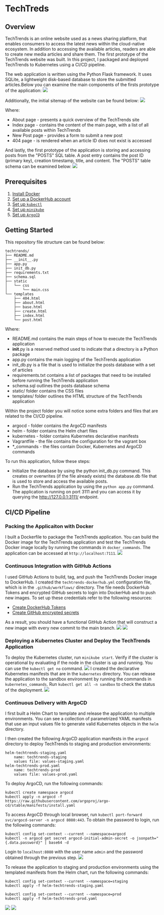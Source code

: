 # TechTreds

## Overview
TechTrends is an online website used as a news sharing platform, that enables consumers to access the latest news within the cloud-native ecosystem. In addition to accessing the available articles, readers are able to create new media articles and share them. The first prototype of the TechTrends website was built. In this project, I packaged and deployed TechTrends to Kubernetes using a CI/CD pipeline.

The web application is written using the Python Flask framework. It uses SQLite, a lightweight disk-based database to store the submitted articles.Below you can examine the main components of the firsts prototype of the application:
![](screenshots/webapp_components.png)

Additionally, the initial sitemap of the website can be found below:
![](screenshots/techtrends_sitemap.png)

Where:

- About page - presents a quick overview of the TechTrends site
- Index page - contains the content of the main page, with a list of all available posts within TechTrends
- New Post page - provides a form to submit a new post
- 404 page - is rendered when an article ID does not exist is accessed

And lastly, the first prototype of the application is storing and accessing posts from the "POSTS" SQL table. A post entry contains the post ID (primary key), creation timestamp, title, and content. The "POSTS" table schema can be examined below:
![](screenshots/posts_table_schema.png)

## Prerequisites
1. [Install Docker](https://docs.docker.com/get-docker/)
2. [Set up a DockerHub account](https://hub.docker.com/)
3. [Set up `kubectl`](https://rancher.com/docs/rancher/v2.x/en/cluster-admin/cluster-access/kubectl/)
4. [Set up `minikube`](https://minikube.sigs.k8s.io/docs/start/)
5. [Set up `ArgoCD`](https://argoproj.github.io/argo-cd/getting_started/#1-install-argo-cd)

## Getting Started
This repository file structure can be found below:
```
techtrends/
├── README.md
├── __init__.py
├── app.py
├── init_db.py
├── requirements.txt
├── schema.sql
├── static
│   └── css
│       └── main.css
└── templates
    ├── 404.html
    ├── about.html
    ├── base.html
    ├── create.html
    ├── index.html
    └── post.html
```
Where:

- README.md contains the main steps of how to execute the TechTrends application
- __init__.py is a reserved method used to indicate that a directory is a Python package
- app.py contains the main logging of the TechTrends application
- init_db.py is a file that is used to initialize the posts database with a set of articles
- requirements.txt contains a list of packages that need to be installed before running the TechTrends application
- schema.sql outlines the posts database schema
- static/ folder contains the CSS files
- templates/ folder outlines the HTML structure of the TechTrends application

Within the project folder you will notice some extra folders and files that are related to the CI/CD pipeline.

- argocd - folder contains the ArgoCD manifests
- helm - folder contains the Helm chart files
- kubernetes - folder contains Kubernetes declarative manifests
- Vagrantfile - the file contains the configuration for the vagrant box
- *_commands - the files contain Docker, Kubernetes and ArgoCD commands 

To run this application, follow these steps:

- Initialize the database by using the python init_db.py command. This creates or overwrites (if the file already exists) the database.db file that is used to store and access the available posts.
- Run the TechTrends application by using the `python app.py` command. The application is running on port 3111 and you can access it by querying the http://127.0.0.1:3111/ endpoint.

## CI/CD Pipeline
### Packing the Applicaiton with Docker
I built a Dockerfile to package the TechTrends application. You can build the Docker image for the TechTrends application and test the TechTrends Docker image locally by running the commands in `docker_commands`. The application can be accessed at `http://localhost:7111`.
![](screenshots/docker-run-local.png)

### Continuous Integration with GitHub Actions
I used GitHub Actions to build, tag, and push the TechTrends Docker image to DockerHub. I created the `techtrends-dockerhub.yml` configuration file, which is in the `.github/workflows/` directory. The file needs DockerHub Tokens and encrypted GitHub secrets to login into DockerHub and to push new images. To set up these credentials refer to the following resources:
- [Create DockerHub Tokens](https://www.docker.com/blog/docker-hub-new-personal-access-tokens/)
- [Create GitHub encrypted secrets](https://docs.github.com/en/actions/reference/encrypted-secrets)

As a result, you should have a functional GitHub Action that will construct a new image with every new commit to the main branch. 
![](screenshots/ci-github-actions.png)
![](screenshots/ci-dockerhub.png)
### Deploying a Kubernetes Cluster and Deploy the TechTrends Application
To deploy the Kubernetes cluster, run `minikube start`. Verify if the cluster is operational by evaluating if the node in the cluster is up and running. You can use the `kubectl get no` command.
![](screenshots/k8s-nodes.png)
I created the declarative Kubernetes manifests that are in the `kubernetes` directory. You can release the application to the sandbox environment by running the commands in `kubernetes_commands`. Run `kubectl get all -n sandbox` to check the status of the deployment. 
![](screenshots/kubernetes-declarative-manifests.png)
### Continuous Delivery with ArgoCD
I first built a Helm Chart to template and release the application to multiple environments. You can see a collection of parametrized YAML manifests that use an input values file to generate valid Kubernetes objects in the `helm` directory. 

I then created the following ArgoCD application manifests in the `argocd` directory to deploy TechTrends to staging and production environments:

    helm-techtrends-staging.yaml
        name: techtrends-staging
        values file: values-staging.yaml
    helm-techtrends-prod.yaml
        name: techtrends-prod
        values file: values-prod.yaml

To deploy ArgoCD, run the following commands:
```
kubectl create namespace argocd
kubectl apply -n argocd -f https://raw.githubusercontent.com/argoproj/argo-cd/stable/manifests/install.yaml
```
To access ArgoCD through local browser, run `kubectl port-forward svc/argocd-server -n argocd 8080:443`. To obtain the password to login, run the following commands:
```
kubectl config set-context --current --namespace=argocd
kubectl -n argocd get secret argocd-initial-admin-secret -o jsonpath="{.data.password}" | base64 -d
```
Login to `localhost:8080` with the user name `admin` and the password obtained through the previous step. 
![](screenshots/argocd-ui.png)

To release the application to staging and production environments using the templated manifests from the Helm chart, run the following commands:
```
kubectl config set-context --current --namespace=staging
kubectl apply -f helm-techtrends-staging.yaml

kubectl config set-context --current --namespace=prod
kubectl apply -f helm-techtrends-prod.yaml
```
![](screenshots/argocd-techtrends-staging.png)
![](screenshots/argocd-techtrends-prod.png)